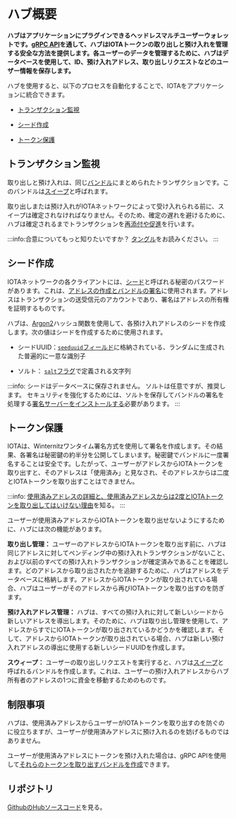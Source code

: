 # ハブ概要
<!-- # Hub overview -->

**ハブはアプリケーションにプラグインできるヘッドレスマルチユーザーウォレットです。[gRPC API](../how-to-guides/get-started-with-the-api.md)を通して、ハブはIOTAトークンの取り出しと預け入れを管理する安全な方法を提供します。各ユーザーのデータを管理するために、ハブはデータベースを使用して、ID、預け入れアドレス、取り出しリクエストなどのユーザー情報を保存します。**
<!-- **Hub is a headless multi-user-wallet that you can plug into your own applications. Through its [gRPC API](../how-to-guides/get-started-with-the-api.md), Hub offers you a secure way to manage deposits and withdrawals of IOTA tokens. To manage the data for each user, Hub uses a database to store user information such as IDs, deposit addresses, and withdrawal requests.** -->

ハブを使用すると、以下のプロセスを自動化することで、IOTAをアプリケーションに統合できます。
<!-- Hub helps you to integrate IOTA into your own applications by automating the following processes: -->

* [トランザクション監視](#トランザクション監視)
<!-- * [Transaction monitoring](#transaction-monitoring) -->
* [シード作成](#シード作成)
<!-- * [Seed creation](#seed-creation) -->
* [トークン保護](#トークン保護)
<!-- * [Token protection](#token-protection) -->

## トランザクション監視
<!-- ## Transaction monitoring -->

取り出しと預け入れは、同じ[バンドル](root://getting-started/0.1/introduction/what-is-a-bundle.md)にまとめられたトランザクションです。このバンドルは[スイープ](../concepts/sweeps.md)と呼ばれます。
<!-- Withdrawals and deposits are transactions that are grouped together in the same [bundle](root://getting-started/0.1/introduction/what-is-a-bundle.md). This bundle is called a [sweep](../concepts/sweeps.md). -->

取り出しまたは預け入れがIOTAネットワークによって受け入れられる前に、スイープは確定されなければなりません。そのため、確定の遅れを避けるために、ハブは確定されるまでトランザクションを[再添付や促進](root://iota-basics/0.1/concepts/reattach-rebroadcast-promote.md)を行います。
<!-- Before a withdrawal or a deposit is accepted by an IOTA network, the sweep must be confirmed. So, to avoid delays in confirmation, Hub [reattaches and promotes](root://iota-basics/0.1/concepts/reattach-rebroadcast-promote.md) transactions until they're confirmed. -->

:::info:合意についてもっと知りたいですか？
[タングル](root://the-tangle/0.1/introduction/overview.md)をお読みください。
:::
<!-- :::info:Want to learn more about consensus? -->
<!-- Read about [the Tangle](root://the-tangle/0.1/introduction/overview.md). -->
<!-- ::: -->

## シード作成
<!-- ## Seed creation -->

IOTAネットワークの各クライアントには、[シード](root://getting-started/0.1/introduction/what-is-a-seed.md)と呼ばれる秘密のパスワードがあります。これは、[アドレスの作成とバンドルの署名](root://iota-basics/0.1/concepts/addresses-and-signatures.md)に使用されます。アドレスはトランザクションの送受信元のアカウントであり、署名はアドレスの所有権を証明するものです。
<!-- Each client in an IOTA network has a secret password called a [seed](root://getting-started/0.1/introduction/what-is-a-seed.md), which is used to create [addresses and to sign bundles](root://iota-basics/0.1/concepts/addresses-and-signatures.md). Addresses are the accounts from which transactions are sent and received, and signatures prove ownership of an address. -->

ハブは、[Argon2](https://www.argon2.com/)ハッシュ関数を使用して、各預け入れアドレスのシードを作成します。次の値はシードを作成するために使用されます。
<!-- Hub creates a seed for each deposit address, using the [Argon2](https://www.argon2.com/) hashing function. The following values are used to create a seed: -->

* シードUUID：[`seeduuid`フィールド](../references/database-tables.md#user_account)に格納されている、ランダムに生成された普遍的に一意な識別子
<!-- * Seed UUID: A randomly generated universally unique identifier that is stored in a [`seeduuid` field](../references/database-tables.md#user_account) -->
* ソルト： [`salt`フラグ](../references/command-line-flags.md)で定義される文字列
<!-- * Salt: Characters that you can define in a [`salt` flag](../references/command-line-flags.md) -->

:::info:
シードはデータベースに保存されません。
ソルトは任意ですが、推奨します。
セキュリティを強化するためには、ソルトを保存してバンドルの署名を処理する[署名サーバーをインストールする](../how-to-guides/install-the-signing-server.md)必要があります。
:::
<!-- :::info: -->
<!-- Seeds are never stored in the database. -->
<!-- The salt is optional, but recommended. -->
<!-- For extra security you should [install a signing server](../how-to-guides/install-the-signing-server.md) to store the salt and handle the signing of bundles. -->
<!-- ::: -->

## トークン保護
<!-- ## Token protection -->

IOTAは、Winternitzワンタイム署名方式を使用して署名を作成します。その結果、各署名は秘密鍵の約半分を公開してしまいます。秘密鍵でバンドルに一度署名することは安全です。したがって、ユーザーがアドレスからIOTAトークンを取り出すと、そのアドレスは「使用済み」と見なされ、そのアドレスからは二度とIOTAトークンを取り出すことはできません。
<!-- IOTA uses the Winternitz one-time signature scheme to create signatures. As a result, each signature exposes around half of the private key. Signing a bundle once with the a private key is safe. So, when a user withdraws from an address, that address is considered 'spent' and must never be withdrawn from again. -->

:::info:
[使用済みアドレスの詳細と、使用済みアドレスからは2度とIOTAトークンを取り出してはいけない理由](root://iota-basics/0.1/concepts/addresses-and-signatures.md#address-reuse)を知る。
:::
<!-- :::info: -->
<!-- [Discover the details about spent addresses and why you must never withdraw from an address more than once](root://iota-basics/0.1/concepts/addresses-and-signatures.md#address-reuse). -->
<!-- ::: -->

ユーザーが使用済みアドレスからIOTAトークンを取り出せないようにするために、ハブには次の機能があります。
<!-- To help users not to withdraw from spent addresses, Hub has the following features: -->

**取り出し管理：** ユーザーのアドレスからIOTAトークンを取り出す前に、ハブは同じアドレスに対してペンディング中の預け入れトランザクションがないこと、および以前のすべての預け入れトランザクションが確定済みであることを確認します。どのアドレスから取り出されたかを追跡するために、ハブはアドレスをデータベースに格納します。アドレスからIOTAトークンが取り出されている場合、ハブはユーザーがそのアドレスから再びIOTAトークンを取り出すのを防ぎます。
<!-- **Withdrawal management:** Before withdrawing tokens from a user's address, Hub makes sure that no deposit transactions are pending for that same address, and that all previous deposit transactions have been confirmed. To keep track of which addresses have been withdrawn from, Hub stores the addresses in the database. When an address has been withdrawn from, Hub stops users from withdrawing from that address again. -->

**預け入れアドレス管理：** ハブは、すべての預け入れに対して新しいシードから新しいアドレスを導出します。そのために、ハブは取り出し管理を使用して、アドレスからすでにIOTAトークンが取り出されているかどうかを確認します。そして、アドレスからIOTAトークンが取り出されている場合、ハブは新しい預け入れアドレスの導出に使用する新しいシードUUIDを作成します。
<!-- **Deposit address management:** Hub derives a new address from a new seed for every deposit. To do so, Hub uses the withdrawal management to check whether an address was already withdrawn from. If an address has been withdrawn from, Hub creates a new seed UUID to use to derive a new deposit address. -->

**スウィープ：** ユーザーの取り出しリクエストを実行すると、ハブは[スイープ](../concepts/sweeps.md)と呼ばれるバンドルを作成します。これは、ユーザーの預け入れアドレスからハブ所有者のアドレスの1つに資金を移動するためのものです。
<!-- **Sweeps:** When actioning a user's withdrawal request, Hub creates a bundle, called a [sweep](../concepts/sweeps.md), that also moves funds from users' deposit addresses to one of the Hub owner's addresses. -->

## 制限事項
<!-- ## Limitations -->

ハブは、使用済みアドレスからユーザーがIOTAトークンを取り出すのを防ぐのに役立ちますが、ユーザーが使用済みアドレスに預け入れるのを妨げるものではありません。
<!-- Hub helps to stop users from withdrawing from spent addresses, but it doesn't stop users from depositing into them. -->

ユーザーが使用済みアドレスにトークンを預け入れた場合は、gRPC APIを使用して[それらのトークンを取り出すバンドルを作成](https://github.com/iotaledger/rpchub/blob/master/docs/hip/001-sign_bundle.md)できます。
<!-- If a user deposits tokens into a spent address, you can use the gRPC API to [create a bundle that withdraws those tokens](https://github.com/iotaledger/rpchub/blob/master/docs/hip/001-sign_bundle.md). -->

## リポジトリ
<!-- ## Repository -->

[GithubのHubソースコード](https://github.com/iotaledger/rpchub)を見る。
<!-- Go to the Hub source code on [Github](https://github.com/iotaledger/rpchub) -->
